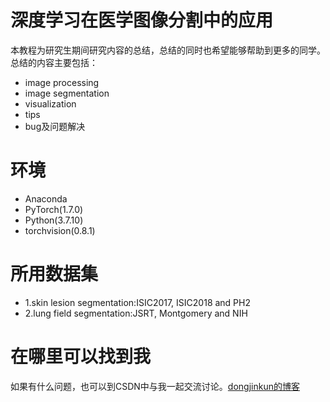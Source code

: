 # 深度学习在医学图像分割中的应用
本教程为研究生期间研究内容的总结，总结的同时也希望能够帮助到更多的同学。总结的内容主要包括：
 - image processing
 - image segmentation
 - visualization
 - tips
 - bug及问题解决
# 环境
- Anaconda
- PyTorch(1.7.0)
- Python(3.7.10)
- torchvision(0.8.1)
# 所用数据集
- 1.skin lesion segmentation:ISIC2017, ISIC2018 and PH2
- 2.lung field segmentation:JSRT, Montgomery and NIH
# 在哪里可以找到我
如果有什么问题，也可以到CSDN中与我一起交流讨论。[dongjinkun的博客](https://dongjinkun.blog.csdn.net/)
 
